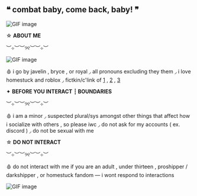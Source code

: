 ## ❝ combat baby, come back, baby! ❞
![GIF image](https://github.com/user-attachments/assets/ee95fd5d-baa8-45dc-bc56-1c6ab4849cad)


☆  **ABOUT ME**

︶⊹︶︶୨୧︶︶⊹︶

![GIF image](https://github.com/user-attachments/assets/d4b4b3a5-fda8-42f5-9e57-82f2608790db)

🩸  i  go  by  javelin  ,  bryce  ,  or  royal  ◞  all  pronouns  excluding  they  them ◞  i  love  homestuck  and  roblox  ◞  fictkin/c'link  of  [1](https://dandys-world-robloxhorror.fandom.com/wiki/Sprout) ,  [2](https://hfjone.fandom.com/wiki/Bryce)  ,  [3](https://mspaintadventures.fandom.com/wiki/Dave_Strider)

✦  **BEFORE  YOU  INTERACT  ┆  BOUNDARIES**

︶⊹︶︶୨୧︶︶⊹︶

🩸  i  am  a  minor  ◞  suspected  plural/sys  amongst  other  things  that  affect  how  i  socialize  with  others  ,  so  please  iwc  ◞  do  not  ask  for  my  accounts  (  ex.  discord  )  ◞  do  not  be  sexual  with  me

☆  **DO  NOT  INTERACT**

︶⊹︶︶୨୧︶︶⊹︶

🩸  do  not  interact  with  me  if you  are  an  adult  ,  under  thirteen  ,  proshipper  /  darkshipper  ,  or  homestuck  fandom  —  i  wont  respond  to  interactions

![GIF image](https://github.com/user-attachments/assets/00c32370-d1f9-4171-9285-90066093df3b)
<!--
**LPS3155/LPS3155** is a ✨ _special_ ✨ repository because its `README.md` (this file) appears on your GitHub profile.

Here are some ideas to get you started:

- 🔭 I’m currently working on ...
- 🌱 I’m currently learning ...
- 👯 I’m looking to collaborate on ...
- 🤔 I’m looking for help with ...
- 💬 Ask me about ...
- 📫 How to reach me: ...
- 😄 Pronouns: ...
- ⚡ Fun fact: ...
-->
